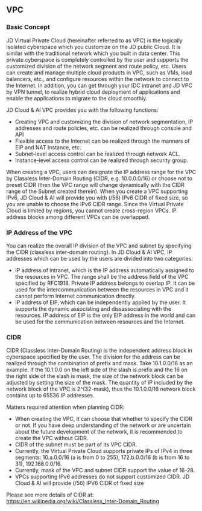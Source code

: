 ## **VPC**

### Basic Concept

JD Virtual Private Cloud (hereinafter referred to as VPC) is the logically isolated cyberspace which you customize on the JD public Cloud. It is similar with the traditional network which you built in data center. This private cyberspace is completely controlled by the user and supports the customized division of the network segment and route policy, etc. Users can create and manage multiple cloud products in VPC, such as VMs, load balancers, etc., and configure resources within the network to connect to the Internet. In addition, you can get through your IDC intranet and JD VPC by VPN tunnel, to realize hybrid cloud deployment of applications and enable the applications to migrate to the cloud smoothly.

JD Cloud & AI VPC provides you with the following functions:

- Creating VPC and customizing the division of network segmentation, IP addresses and route policies, etc. can be realized through console and API
- Flexible access to the Internet can be realized through the manners of EIP and NAT Instance, etc.
- Subnet-level access control can be realized through network ACL.
- Instance-level access control can be realized through security group.

When creating a VPC, users can designate the IP address range for the VPC by Classless Inter-Domain Routing (CIDR, e.g. 10.0.0.0/16) or choose not to preset CIDR (then the VPC range will change dynamically with the CIDR range of the Subnet created therein). When you create a VPC supporting IPv6, JD Cloud & AI will provide you with (/56) IPv6 CIDR of fixed size, so you are unable to choose the IPv6 CIDR range. Since the Virtual Private Cloud is limited by regions, you cannot create cross-region VPCs. IP address blocks among different VPCs can be overlapped.



### IP Address of the VPC

You can realize the overall IP division of the VPC and subnet by specifying the CIDR (classless inter-domain routing). In JD Cloud & AI VPC, IP addresses which can be used by the users are divided into two categories:

- IP address of intranet, which is the IP address automatically assigned to the resources in VPC. The range shall be the address field of the VPC specified by RFC1918. Private IP address belongs to overlap IP. It can be used for the intercommunication between the resources in VPC and it cannot perform Internet communication directly.
- IP address of EIP, which can be independently applied by the user. It supports the dynamic associating and dissassociating with the resources. IP address of EIP is the only EIP address in the world and can be used for the communication between resources and the Internet.



### **CIDR**

CIDR (Classless Inter-Domain Routing) is the independent address block in cyberspace specified by the user. The division for the address can be realized through the combination of prefix and mask. Take 10.1.0.0/16 as an example. If the 10.1.0.0 on the left side of the slash is prefix and the 16 on the right side of the slash is mask, the size of the network block can be adjusted by setting the size of the mask. The quantity of IP included by the network block of the VPC is 2^(32-mask), thus the 10.1.0.0/16 network block contains up to 65536 IP addresses.

Matters required attention when planning CIDR:

- When creating the VPC, it can choose that whether to specify the CIDR or not. If you have deep understanding of the network or are uncertain about the future development of the network, it is recommended to create the VPC without CIDR.
- CIDR of the subnet must be part of its VPC CIDR.
- Currently, the Virtual Private Cloud supports private IPs of IPv4 in three segments: 10.a.0.0/16 (a is from 0 to 255), 172.b.0.0/16 (b is from 16 to 31), 192.168.0.0/16.
- Currently, mask of the VPC and subnet CIDR support the value of 16-28.
- VPCs supporting IPv6 addresses do not support customized CIDR. JD Cloud & AI will provide (/56) IPV6 CIDR of fixed size

Please see more details of CIDR at: <https://en.wikipedia.org/wiki/Classless_Inter-Domain_Routing>

